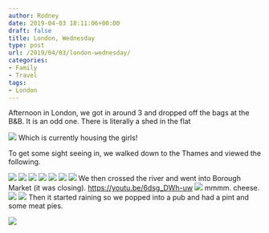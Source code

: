 ```yaml
---
author: Rodney
date: 2019-04-03 18:11:06+00:00
draft: false
title: London, Wednesday
type: post
url: /2019/04/03/london-wednesday/
categories:
- Family
- Travel
tags:
- London
---
```

Afternoon in London, we got in around 3 and dropped off the bags at the B&B. It is an odd one. There is literally a shed in the flat

![](/img/2019/04/d7d3974b-1b2d-45ca-9245-e482e0cd2d46-1645-00000061a9fc10b4_file.jpg)
Which is currently housing the girls!

To get some sight seeing in, we walked down to the Thames and viewed the following.

![](/img/2019/04/img_4926.jpg)
![](/img/2019/04/img_4921.jpg)
![](/img/2019/04/img_4927.jpg)
![](/img/2019/04/img_4931.jpg)
![](/img/2019/04/img_4929.jpg)
![](/img/2019/04/img_4934.jpg)
![](/img/2019/04/img_4923.jpg)
We then crossed the river and went into Borough Market (it was closing).
https://youtu.be/6dsg_DWh-uw
![](/img/2019/04/img_4940.jpg)
mmmm.  cheese.  
![](/img/2019/04/img_4939.jpg)
![](/img/2019/04/img_4946.jpg)
Then it started raining so we popped into a pub and had a pint and some meat pies.

![](/img/2019/04/img_4944.jpg)
